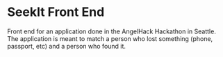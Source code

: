 # SeekIt Front End
Front end for an application done in the AngelHack Hackathon in Seattle. The application is meant to match a person who lost something (phone, passport, etc) and a person who found it.
